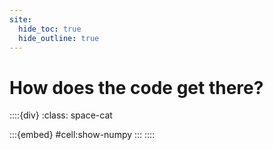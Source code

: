 ```yaml
---
site:
  hide_toc: true
  hide_outline: true
---
```




# How does the code get there?

::::{div}
:class: space-cat

:::{embed} #cell:show-numpy
:::
::::
